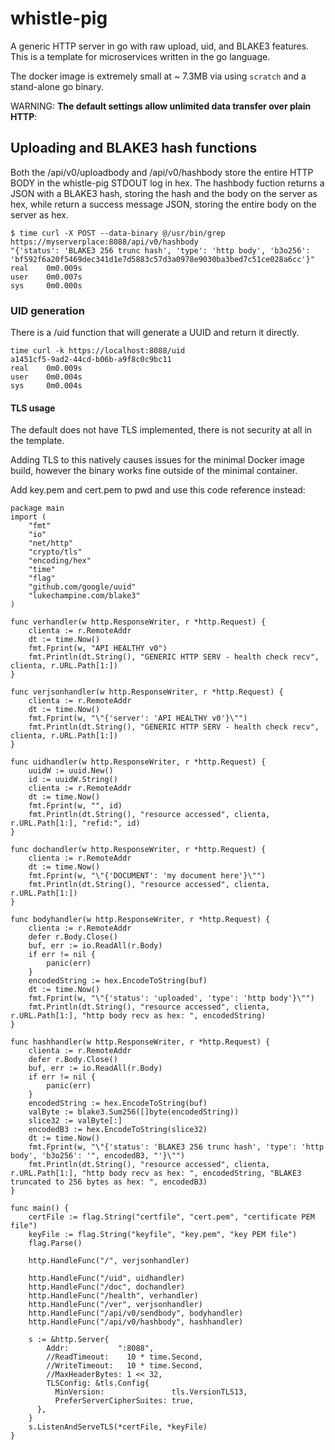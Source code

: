 # whistle-pig

A generic HTTP server in go with raw upload, uid, and BLAKE3 features.
This is a template for microservices written in the go language.

The docker image is extremely small at ~ 7.3MB via using `scratch` and a stand-alone go binary.

WARNING: <b>The default settings allow unlimited data transfer over plain HTTP</b>:

## Uploading and BLAKE3 hash functions

Both the /api/v0/uploadbody and /api/v0/hashbody store the entire HTTP BODY in the whistle-pig STDOUT log in hex. The hashbody fuction returns a JSON with a BLAKE3 hash, storing the hash and the body on the server as hex, while return a success message JSON, storing the entire body on the server as hex.

```
$ time curl -X POST --data-binary @/usr/bin/grep https://myserverplace:8088/api/v0/hashbody
"{'status': 'BLAKE3 256 trunc hash', 'type': 'http body', 'b3o256': 'bf592f6a20f5469dec341d1e7d5883c57d3a0978e9030ba3bed7c51ce028a6cc'}"
real    0m0.009s
user    0m0.007s
sys     0m0.000s

```

### UID generation

There is a /uid function that will generate a UUID and return it directly.

```
time curl -k https://localhost:8088/uid
a1451cf5-9ad2-44cd-b06b-a9f8c0c9bc11
real    0m0.009s
user    0m0.004s
sys     0m0.004s
```


#### TLS usage

The default does not have TLS implemented, there is not security at all in the template.

Adding TLS to this natively causes issues for the minimal Docker image build,
however the binary works fine outside of the minimal container.

Add key.pem and cert.pem to pwd and use this code reference instead:

```
package main
import (
    "fmt"
    "io"
    "net/http"
    "crypto/tls"
    "encoding/hex"
    "time"
    "flag"
    "github.com/google/uuid"
    "lukechampine.com/blake3"
)

func verhandler(w http.ResponseWriter, r *http.Request) {
    clienta := r.RemoteAddr
    dt := time.Now()
    fmt.Fprint(w, "API HEALTHY v0")
    fmt.Println(dt.String(), "GENERIC HTTP SERV - health check recv", clienta, r.URL.Path[1:])
}

func verjsonhandler(w http.ResponseWriter, r *http.Request) {
    clienta := r.RemoteAddr
    dt := time.Now()
    fmt.Fprint(w, "\"{'server': 'API HEALTHY v0'}\"")
    fmt.Println(dt.String(), "GENERIC HTTP SERV - health check recv", clienta, r.URL.Path[1:])
}

func uidhandler(w http.ResponseWriter, r *http.Request) {
    uuidW := uuid.New()
    id := uuidW.String()
    clienta := r.RemoteAddr
    dt := time.Now()
    fmt.Fprint(w, "", id)
    fmt.Println(dt.String(), "resource accessed", clienta, r.URL.Path[1:], "refid:", id)
}

func dochandler(w http.ResponseWriter, r *http.Request) {
    clienta := r.RemoteAddr
    dt := time.Now()
    fmt.Fprint(w, "\"{'DOCUMENT': 'my document here'}\"")
    fmt.Println(dt.String(), "resource accessed", clienta, r.URL.Path[1:])
}

func bodyhandler(w http.ResponseWriter, r *http.Request) {
    clienta := r.RemoteAddr
    defer r.Body.Close()
    buf, err := io.ReadAll(r.Body)
    if err != nil {
        panic(err)
    }
    encodedString := hex.EncodeToString(buf)
    dt := time.Now()
    fmt.Fprint(w, "\"{'status': 'uploaded', 'type': 'http body'}\"")
    fmt.Println(dt.String(), "resource accessed", clienta, r.URL.Path[1:], "http body recv as hex: ", encodedString)
}

func hashhandler(w http.ResponseWriter, r *http.Request) {
    clienta := r.RemoteAddr
    defer r.Body.Close()
    buf, err := io.ReadAll(r.Body)
    if err != nil {
        panic(err)
    }
    encodedString := hex.EncodeToString(buf)
    valByte := blake3.Sum256([]byte(encodedString))
    slice32 := valByte[:]
    encodedB3 := hex.EncodeToString(slice32)
    dt := time.Now()
    fmt.Fprint(w, "\"{'status': 'BLAKE3 256 trunc hash', 'type': 'http body', 'b3o256': '", encodedB3, "'}\"")
    fmt.Println(dt.String(), "resource accessed", clienta, r.URL.Path[1:], "http body recv as hex: ", encodedString, "BLAKE3 truncated to 256 bytes as hex: ", encodedB3)
}

func main() {
    certFile := flag.String("certfile", "cert.pem", "certificate PEM file")
    keyFile := flag.String("keyfile", "key.pem", "key PEM file")
    flag.Parse()

    http.HandleFunc("/", verjsonhandler)

    http.HandleFunc("/uid", uidhandler)
    http.HandleFunc("/doc", dochandler)
    http.HandleFunc("/health", verhandler)
    http.HandleFunc("/ver", verjsonhandler)
    http.HandleFunc("/api/v0/sendbody", bodyhandler)
    http.HandleFunc("/api/v0/hashbody", hashhandler)

    s := &http.Server{
        Addr:           ":8088",
        //ReadTimeout:    10 * time.Second,
        //WriteTimeout:   10 * time.Second,
        //MaxHeaderBytes: 1 << 32,
        TLSConfig: &tls.Config{
          MinVersion:               tls.VersionTLS13,
          PreferServerCipherSuites: true,
      },
    }
    s.ListenAndServeTLS(*certFile, *keyFile)
}
```
